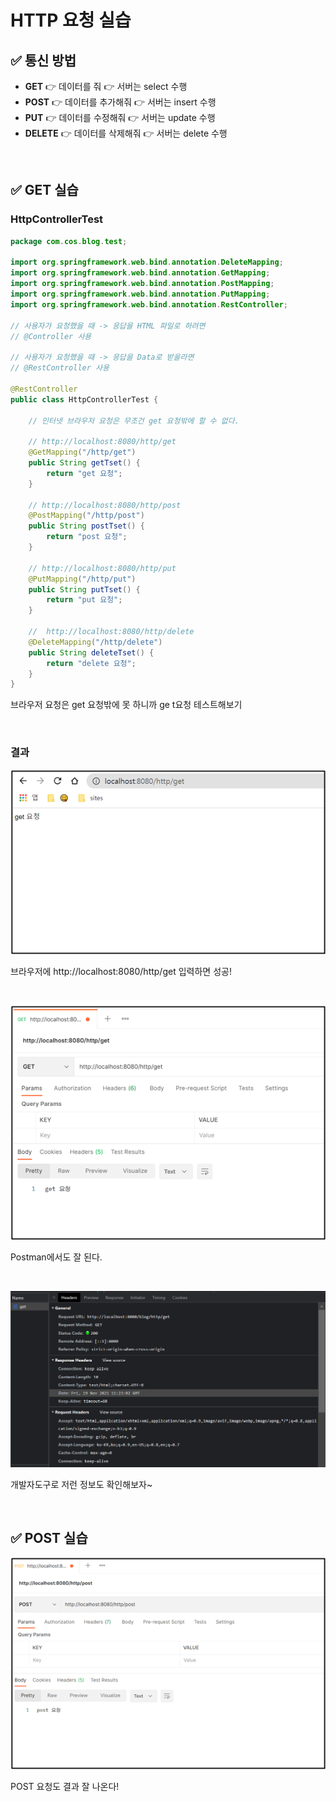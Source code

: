 # HTTP 요청 실습 

## ✅ 통신 방법

- **GET** 👉 데이터를  줘 👉 서버는 select 수행
- **POST** 👉 데이터를 추가해줘 👉 서버는 insert 수행
- **PUT** 👉 데이터를 수정해줘 👉 서버는 update 수행
- **DELETE** 👉 데이터를 삭제해줘 👉 서버는 delete 수행

<br>

## ✅ GET 실습

### HttpControllerTest

```java
package com.cos.blog.test;

import org.springframework.web.bind.annotation.DeleteMapping;
import org.springframework.web.bind.annotation.GetMapping;
import org.springframework.web.bind.annotation.PostMapping;
import org.springframework.web.bind.annotation.PutMapping;
import org.springframework.web.bind.annotation.RestController;

// 사용자가 요청했을 때 -> 응답을 HTML 파일로 하려면
// @Controller 사용

// 사용자가 요청했을 때 -> 응답을 Data로 받을라면
// @RestController 사용

@RestController
public class HttpControllerTest {
	
	// 인터넷 브라우저 요청은 무조건 get 요청밖에 할 수 없다.
	
	// http://localhost:8080/http/get
	@GetMapping("/http/get")
	public String getTset() {
		return "get 요청";
	}
	
	// http://localhost:8080/http/post
	@PostMapping("/http/post")
	public String postTset() {
		return "post 요청";
	}
	
	// http://localhost:8080/http/put
	@PutMapping("/http/put")
	public String putTset() {
		return "put 요청";
	}
	
	//  http://localhost:8080/http/delete
	@DeleteMapping("/http/delete")
	public String deleteTset() {
		return "delete 요청";
	}
}
```

브라우저 요청은 get 요청밖에 못 하니까 ge t요청 테스트해보기

<br>

### 결과

![01](img/04/01.png)

브라우저에 http://localhost:8080/http/get 입력하면 성공!

<br>

![02](img/04/02.png)

Postman에서도 잘 된다.

<br>

![image-20211119203004733](img/04/image-20211119203004733.png)

개발자도구로 저런 정보도 확인해보자~

<br>

## ✅ POST 실습

![03](img/04/03.png)

POST 요청도 결과 잘 나온다!
